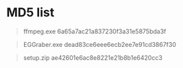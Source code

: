 #  MD5 list

> ffmpeg.exe    6a65a7ac21a837230f3a31e5875bda3f

> EGGraber.exe   dead83ce6eee6ecb2ee7e91cd3867f30

> setup.zip   ae42601e6ac8e8221e21b8b1e6420cc3

